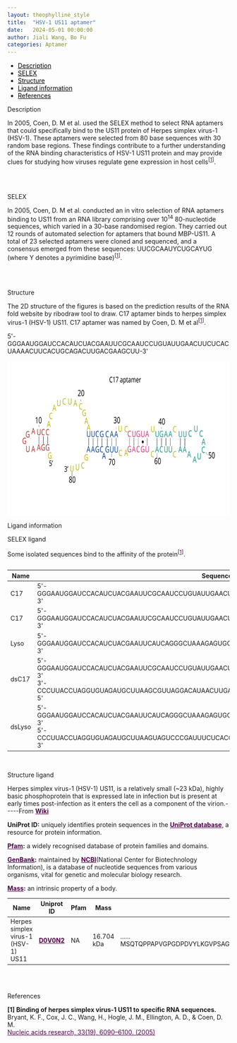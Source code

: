 ```yaml
---
layout: theophylline_style
title:  "HSV-1 US11 aptamer"
date:   2024-05-01 00:00:00
author: Jiali Wang, Bo Fu
categories: Aptamer
---
```



<div class="side-nav">
<ul>
    <div class="side-nav-item"><li><a href="#description" style="color: #000000;">Description</a></li></div>
    <div class="side-nav-item"><li><a href="#SELEX" style="color: #000000;">SELEX</a></li></div>
    <div class="side-nav-item"><li><a href="#Structure" style="color: #000000;">Structure</a></li></div>
    <div class="side-nav-item"><li><a href="#ligand-recognition" style="color: #000000;">Ligand information</a></li></div>
    <div class="side-nav-item"><li><a href="#references" style="color: #000000;">References</a></li></div>
    </ul>
</div>


<p class="header_box" id="description">Description</p>
<p>In 2005, Coen, D. M et al. used the SELEX method to select RNA aptamers that could specifically bind to the US11 protein of Herpes simplex virus-1 (HSV-1). These aptamers were selected from 80 base sequences with 30 random base regions. These findings contribute to a further understanding of the RNA binding characteristics of HSV-1 US11 protein and may provide clues for studying how viruses regulate gene expression in host cells<sup>[<a href="#ref1" style="color:#520049">1</a>]</sup>.<br></p>
<br>
<br>


<p class="header_box" id="SELEX">SELEX</p>
<p>In 2005, Coen, D. M et al. conducted an in vitro selection of RNA aptamers binding to US11 from an RNA library comprising over 10<sup>14</sup> 80-nucleotide sequences, which varied in a 30-base randomised region. They carried out 12 rounds of automated selection for aptamers that bound MBP-US11. A total of 23 selected aptamers were cloned and sequenced, and a consensus emerged from these sequences: UUCGCAAUYCUGCAYUG (where Y denotes a pyrimidine base)<sup>[<a href="#ref1" style="color:#520049">1</a>]</sup>.</p>
<p>
<br>
<br>


<p class="header_box" id="Structure">Structure</p>
<p>The 2D structure of the figures is based on the prediction results of the RNA fold website by ribodraw tool to draw. C17 aptamer binds to herpes simplex virus-1 (HSV-1) US11. C17 aptamer was named by Coen, D. M et al<sup>[<a href="#ref1" style="color:#520049">1</a>]</sup>.</p>
<p>5'-GGGAAUGGAUCCACAUCUACGAAUUCGCAAUCCUGUAUUGAACUUCUCACUAAAACUUCACUGCAGACUUGACGAAGCUU-3'</p>
<img src="/images/2D/C17_aptamer_2D1.svg" alt="drawing" style="width:800px;height:350px;display:block;margin:0 auto;border-radius:0;" class="img-responsive">
<div style="display: flex; justify-content: center;"></div>




<p class="header_box" id="ligand-recognition">Ligand information</p>

<p class="blowheader_box">SELEX ligand</p>
<p>Some isolated sequences bind to the affinity of the protein<sup>[<a href="#ref1" style="color:#520049">1</a>]</sup>.</p>
<div style="display: flex; justify-content: center;">
<table class="table table-bordered" style="table-layout:fixed;width:auto;margin-left:auto;margin-right:auto;" >
  <thead>
      <tr>
        <th onclick="sortTable(0)">Name</th>
        <th onclick="sortTable(1)">Sequence</th>
        <th onclick="sortTable(2)">Ligand</th>
        <th onclick="sortTable(3)">Affinity</th>
      </tr>
  </thead>
    <tbody>
      <tr>
      <td name="td0">C17</td>
      <td name="td1">5'-GGGAAUGGAUCCACAUCUACGAAUUCGCAAUCCUGUAUUGAACUUCUCACUAAAACUUCACUGCAGACUUGACGAAGCUU-3'</td>
      <td name="td2">US11</td>
      <td name="td3">70 nM</td>
    </tr>
     <tr>
      <td name="td0">C17</td>
      <td name="td1">5'-GGGAAUGGAUCCACAUCUACGAAUUCGCAAUCCUGUAUUGAACUUCUCACUAAAACUUCACUGCAGACUUGACGAAGCUU-3'</td>
      <td name="td2">US11-RBD</td>
      <td name="td3">220 ± 60 nM</td>
    </tr>
     <tr>
      <td name="td0">Lyso</td>
      <td name="td1">5'-GGGAAUGGAUCCACAUCUACGAAUUCAUCAGGGCUAAAGAGUGCAGAGUUACUUAGUUCACUGCAGACUUGACGAAGCUU-3'</td>
      <td name="td2">US12-RBD</td>
      <td name="td3">No binding detected</td>
    </tr>
     <tr>
      <td name="td0">dsC17</td>
      <td name="td1">5'-GGGAAUGGAUCCACAUCUACGAAUUCGCAAUCCUGUAUUGAACUUCUCACUAAAACUUCACUGCAGACUUGACGAAGCUU-3'<br>3'-CCCUUACCUAGGUGUAGAUGCUUAAGCGUUAGGACAUAACUUGAAGAGUGAUUUUGAAGUGACGUCUGAACUGCUUCGAA-5'</td>
      <td name="td2">US13-RBD</td>
      <td name="td3">1400 ± 170 nM</td>
    </tr>
     <tr>
      <td name="td0">dsLyso</td>
      <td name="td1">5'-GGGAAUGGAUCCACAUCUACGAAUUCAUCAGGGCUAAAGAGUGCAGAGUUACUUAGUUCACUGCAGACUUGACGAAGCUU-3'<br>5'-CCCUUACCUAGGUGUAGAUGCUUAAGUAGUCCCGAUUUCUCACGUCUCAAUGAAUCAAGUGACGUCUGAACUGCUUCGAA-3'</td>
      <td name="td2">US14-RBD</td>
      <td name="td3">1200 ± 200 nM</td>
    </tr>
	  </tbody>
  </table>
  </div>
<br>

<p class="blowheader_box">Structure ligand</p>
<p>Herpes simplex virus-1 (HSV-1) US11, is a relatively small (~23 kDa), highly basic phosphoprotein that is expressed late in infection but is present at early times post-infection as it enters the cell as a component of the virion.-----From <a href="https://en.wikipedia.org/wiki/Herpes_simplex_virus" target="_blank" style="color:#520049; text-decoration: underline;"><b>Wiki</b></a></p>

<p class="dot-paragraph"><b>UniProt ID:</b> uniquely identifies protein sequences in the <a href="https://www.uniprot.org/" target="_blank" style="color:#520049; text-decoration: underline;"><b>UniProt database</b></a>, a resource for protein information.</p>
<p class="dot-paragraph"><b><a href="https://www.ebi.ac.uk/interpro/" target="_blank" style="color:#520049; text-decoration: underline;"><b>Pfam</b></a>:</b> a widely recognised database of protein families and domains.</p>
<p class="dot-paragraph"><b><a href="https://www.ncbi.nlm.nih.gov/genbank/" target="_blank" style="color:#520049; text-decoration: underline;"><b>GenBank</b></a>:</b> maintained by <a href="https://www.ncbi.nlm.nih.gov/" target="_blank" style="color:#520049; text-decoration: underline;"><b>NCBI</b></a>(National Center for Biotechnology Information), is a database of nucleotide sequences from various organisms, vital for genetic and molecular biology research.</p>
<p class="dot-paragraph"><b><a href="https://en.wikipedia.org/wiki/Mass" target="_blank" style="color:#520049; text-decoration: underline;"><b>Mass</b></a>:</b> an intrinsic property of a body.</p>

<table class="table table-bordered" style="table-layout:fixed;width:auto;margin-left:auto;margin-right:auto;" >
  <thead>
      <tr>
        <th onclick="sortTable(0)">Name</th>
        <th onclick="sortTable(1)">Uniprot ID</th>
        <th onclick="sortTable(2)">Pfam</th>
        <th onclick="sortTable(3)">Mass</th>
        <th onclick="sortTable(4)">Protein sequence</th>
        <th onclick="sortTable(5)">PDB ID</th>
        <th onclick="sortTable(6)">GenBank</th>
      </tr>
  </thead>
    <tbody>
      <tr>
        <td name="td0">Herpes simplex virus-1 (HSV-1) US11</td>
        <td name="td1"><a href="https://www.uniprot.org/uniprotkb/D0V0N2/entry" target="_blank" style="color:#520049"><b>D0V0N2</b></a></td>
        <td name="td2">NA</td>
        <td name="td3">16.704 kDa</td>
        <td name="td4">
        <div class="sequence-container">
          <span class="sequence-text"></span>
          <span class="show-more" onclick="toggleSequence(event)">......</span>
          <span class="full-sequence">MSQTQPPAPVGPGDPDVYLKGVPSAGMHPRGVHAPRGHPRMISGPPQRGDNDQAAGQCGDSGLLRVGADTTISKPSEAVRPPTIPRTPRVPREPRVPRPPREPREPRVPRAPRDPRVPRDPRDPRQPREPRPPREPRTPRTPREPRTARGSV</span>
        </div>
        </td>
        <td name="td5">NA</td>
        <td name="td6"><a href="https://www.ncbi.nlm.nih.gov/nuccore/AY832929.1" target="_blank" style="color:#520049"><b>AY832929.1</b></a></td>
      </tr>
	  </tbody>
  </table>
<br>
<br>


<p class="header_box" id="references">References</p>
                
<a id="ref1"></a><font><strong>[1] Binding of herpes simplex virus-1 US11 to specific RNA sequences.</strong></font><br />
Bryant, K. F., Cox, J. C., Wang, H., Hogle, J. M., Ellington, A. D., & Coen, D. M.<br />
<a href="https://pubmed.ncbi.nlm.nih.gov/16246910/" target="_blank" style="color:#520049" >Nucleic acids research, 33(19), 6090–6100. (2005)</a>
<br/>


<script>
    function toggleSequence(event) {
      const container = event.target.closest('.sequence-container');
      container.classList.toggle('expanded');
      const showMoreText = container.querySelector('.show-more');
      
      // 展开后按钮文本变化
      if (container.classList.contains('expanded')) {
        showMoreText.textContent = '...';  // 展开后显示 "..."
      } else {
        showMoreText.textContent = '......';  // 收起后显示 "......"
      }
    }

    // 页面加载时，限制序列文本为50个字符
    window.addEventListener('load', function() {
      const sequenceContainers = document.querySelectorAll('.sequence-container');
      sequenceContainers.forEach(container => {
        const fullSeqText = container.querySelector('.full-sequence').textContent;
        const truncatedText = fullSeqText.slice(0, 50);  // 只显示前50个字符
        container.querySelector('.sequence-text').textContent = truncatedText;
      });
    });
  </script>